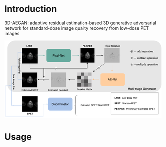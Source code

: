 # Introduction
3D-AEGAN: adaptive residual estimation-based 3D generative adversarial network for standard-dose image quality recovery from low-dose PET images

![Figure 1. The framework of proposed 3D-AEGAN](framework.png 'Figure 1. The  framework of proposed 3D-AEGAN')

# Usage 

